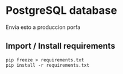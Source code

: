 # PostgreSQL database
Envia esto a produccion porfa

## Import / Install requirements
```
pip freeze > requirements.txt
pip install -r requirements.txt
```
